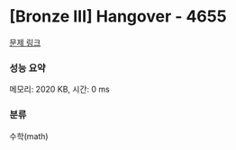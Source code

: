 # [Bronze III] Hangover - 4655 

[문제 링크](https://www.acmicpc.net/problem/4655) 

### 성능 요약

메모리: 2020 KB, 시간: 0 ms

### 분류

수학(math)

